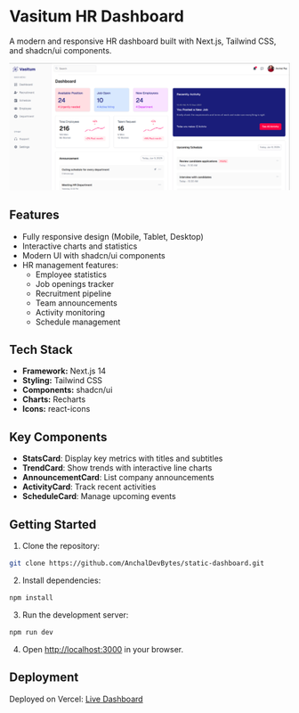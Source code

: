 # Vasitum HR Dashboard

A modern and responsive HR dashboard built with Next.js, Tailwind CSS, and shadcn/ui components.

![Dashboard Preview](/public/dashboard.png)

## Features

- Fully responsive design (Mobile, Tablet, Desktop)
- Interactive charts and statistics
- Modern UI with shadcn/ui components
- HR management features:
  - Employee statistics
  - Job openings tracker
  - Recruitment pipeline
  - Team announcements
  - Activity monitoring
  - Schedule management

## Tech Stack

- **Framework:** Next.js 14
- **Styling:** Tailwind CSS
- **Components:** shadcn/ui
- **Charts:** Recharts
- **Icons:** react-icons

## Key Components

- **StatsCard**: Display key metrics with titles and subtitles
- **TrendCard**: Show trends with interactive line charts
- **AnnouncementCard**: List company announcements
- **ActivityCard**: Track recent activities
- **ScheduleCard**: Manage upcoming events

## Getting Started

1. Clone the repository:
```bash
git clone https://github.com/AnchalDevBytes/static-dashboard.git
```

2. Install dependencies:
```bash
npm install
```

3. Run the development server:
```bash
npm run dev
```

4. Open [http://localhost:3000](http://localhost:3000) in your browser.

## Deployment

Deployed on Vercel: [Live Dashboard](https://static-dashboard-peach.vercel.app/)
